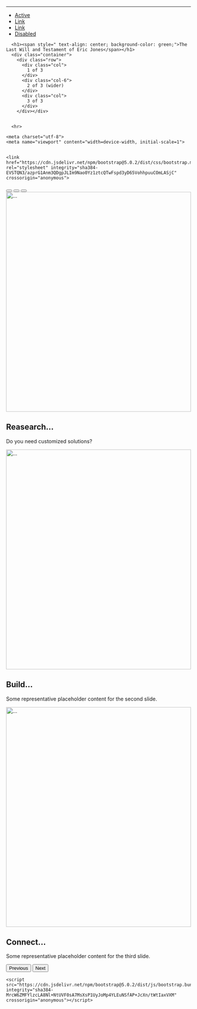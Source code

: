
<!doctype html>
<html lang="en">
    <hr>
  <head>
    <ul class="nav justify-content-end">
        <li class="nav-item">
          <a class="nav-link active" aria-current="page" href="#">Active</a>
        </li>
        <li class="nav-item">
          <a class="nav-link" href="#">Link</a>
        </li>
        <li class="nav-item">
          <a class="nav-link" href="#">Link</a>
        </li>
        <li class="nav-item">
          <a class="nav-link disabled" href="#" tabindex="-1" aria-disabled="true">Disabled</a>
        </li>
      </ul>
      
          
          
      <h1><span style=" text-align: center; background-color: green;">The Last Will and Testament of Eric Jones</span></h1> 
      <div class="container">
        <div class="row">
          <div class="col">
            1 of 3
          </div>
          <div class="col-6">
            2 of 3 (wider)
          </div>
          <div class="col">
            3 of 3
          </div>
        </div></div>
  

      <hr>
    
    <meta charset="utf-8">
    <meta name="viewport" content="width=device-width, initial-scale=1">

    
    <link href="https://cdn.jsdelivr.net/npm/bootstrap@5.0.2/dist/css/bootstrap.min.css" rel="stylesheet" integrity="sha384-EVSTQN3/azprG1Anm3QDgpJLIm9Nao0Yz1ztcQTwFspd3yD65VohhpuuCOmLASjC" crossorigin="anonymous">

    
  </head>
  <body>
    <div id="carouselExampleCaptions" class="carousel slide" data-bs-ride="carousel">
        <div class="carousel-indicators">
          <button type="button" data-bs-target="#carouselExampleCaptions" data-bs-slide-to="0" class="active" aria-current="true" aria-label="Slide 1"></button>
          <button type="button" data-bs-target="#carouselExampleCaptions" data-bs-slide-to="1" aria-label="Slide 2"></button>
          <button type="button" data-bs-target="#carouselExampleCaptions" data-bs-slide-to="2" aria-label="Slide 3"></button>
        </div>
        <div class="carousel-inner">
          <div class="carousel-item active">
            <img src="p1.jpg" width="100%" height="600" alt="...">
            <div class="carousel-caption d-none d-md-block">
              <h2>Reasearch...</h2>
              <p>Do you need customized solutions?</p>
            </div>
          </div>
          <div class="carousel-item">
            <img src="p2.jpg" width="100%" height="600" alt="...">
            <div class="carousel-caption d-none d-md-block">
              <h2>Build...</h2>
              <p>Some representative placeholder content for the second slide.</p>
            </div>
          </div>
          <div class="carousel-item">
            <img src="p3.jpg" width="100%" height="600" alt="...">
            <div class="carousel-caption d-none d-md-block">
              <h2>Connect...</h2>
              <p>Some representative placeholder content for the third slide.</p>
            </div>
          </div>
        </div>
        <button class="carousel-control-prev" type="button" data-bs-target="#carouselExampleCaptions" data-bs-slide="prev">
          <span class="carousel-control-prev-icon" aria-hidden="true"></span>
          <span class="visually-hidden">Previous</span>
        </button>
        <button class="carousel-control-next" type="button" data-bs-target="#carouselExampleCaptions" data-bs-slide="next">
          <span class="carousel-control-next-icon" aria-hidden="true"></span>
          <span class="visually-hidden">Next</span>
        </button>
      </div>


    
    <script src="https://cdn.jsdelivr.net/npm/bootstrap@5.0.2/dist/js/bootstrap.bundle.min.js" integrity="sha384-MrcW6ZMFYlzcLA8Nl+NtUVF0sA7MsXsP1UyJoMp4YLEuNSfAP+JcXn/tWtIaxVXM" crossorigin="anonymous"></script>

    
  </body>
</html>